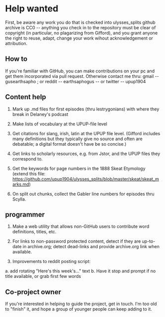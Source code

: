 # Help wanted


First, be aware any work you do that is checked into ulysses_splits
github archive is CC0 -- anything you check in to the repository must
be clear of copyright (in particular, no plagarizing from Gifford),
and you grant anyone the right to reuse, adapt, change your work
wihout acknowledgement or attribution.

## How to

If you're familiar with GitHub, you can make contributions on your pc
and get them incorporated via pull request.  Otherwise contact
me thru: gmail -- gusearthsapho ; or reddit -- earthsaphogus --
or twitter -- upup1904


## Content help

1. Mark up .md files for first episodes (thru lestrygonians) with
where they break in Delaney's podcast

1. Make lists of vocabulary at the UPUP-file level

1. Get citations for slang, irish, latin at the UPUP file level.  (Gifford
includes many definitions but they typically give no source and
often are debatable; a digital format doesn't have be so concise.)

1. Get links to scholarly resources, e.g. from Jstor, and the
UPUP files they correspond to.

1. Get the keywords for page numbers in the 1888 Skeat Etymology
(extend this file: https://github.com/upup1904/ulysses_splits/blob/master/skeat/skeat_marks.md)

1. On split out chunks, collect the Gabler line numbers for episodes
thru Scylla.


## programmer

1. Make a web utility that allows non-GitHub users to contribute word
definitions, titles, etc.

2. For links to  non-password protected content, detect if they are
up-to-date in archive.org; detect dead-links and provide archive.org link
when available.

3.  Improvements to reddit posting script: 

a. add rotating "Here's this week's..." text
b. Have it stop and prompt if no title available, or grab first few words

## Co-project owner

If you're interested in helping to guide the project, get in touch.
I'm too old to "finish" it, and hope a group of younger people can
keep adding to it.



